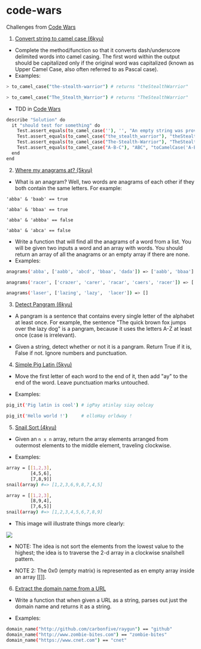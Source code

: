# code-wars

Challenges from [Code Wars](www.codewars.com)

1. [Convert string to camel case (6kyu)](https://www.codewars.com/kata/517abf86da9663f1d2000003/train/ruby)

- Complete the method/function so that it converts dash/underscore delimited words into camel casing. The first word within the output should be capitalized only if the original word was capitalized (known as Upper Camel Case, also often referred to as Pascal case).
- Examples:

```bash
> to_camel_case("the-stealth-warrior") # returns "theStealthWarrior"

> to_camel_case("The_Stealth_Warrior") # returns "TheStealthWarrior"
```

- TDD in [Code Wars](www.codewars.com)

```bash
describe "Solution" do
  it "should test for something" do
    Test.assert_equals(to_camel_case(''), '', "An empty string was provided but not returned")
    Test.assert_equals(to_camel_case("the_stealth_warrior"), "theStealthWarrior", "toCamelCase('the_stealth_warrior') did not return correct value")
    Test.assert_equals(to_camel_case("The-Stealth-Warrior"), "TheStealthWarrior", "toCamelCase('The-Stealth-Warrior') did not return correct value")
    Test.assert_equals(to_camel_case("A-B-C"), "ABC", "toCamelCase('A-B-C') did not return correct value")
  end
end
```

2. [Where my anagrams at? (5kyu)](https://www.codewars.com/kata/523a86aa4230ebb5420001e1/train/ruby)

- What is an anagram? Well, two words are anagrams of each other if they both contain the same letters. For example:

```
'abba' & 'baab' == true

'abba' & 'bbaa' == true

'abba' & 'abbba' == false

'abba' & 'abca' == false
```

- Write a function that will find all the anagrams of a word from a list. You will be given two inputs a word and an array with words. You should return an array of all the anagrams or an empty array if there are none.
- Examples:

```bash
anagrams('abba', ['aabb', 'abcd', 'bbaa', 'dada']) => ['aabb', 'bbaa']

anagrams('racer', ['crazer', 'carer', 'racar', 'caers', 'racer']) => ['carer', 'racer']

anagrams('laser', ['lazing', 'lazy',  'lacer']) => []
```

3. [Detect Pangram (6kyu)](https://www.codewars.com/kata/545cedaa9943f7fe7b000048/train/ruby)

- A pangram is a sentence that contains every single letter of the alphabet at least once. For example, the sentence "The quick brown fox jumps over the lazy dog" is a pangram, because it uses the letters A-Z at least once (case is irrelevant).

- Given a string, detect whether or not it is a pangram. Return True if it is, False if not. Ignore numbers and punctuation.

4. [Simple Pig Latin (5kyu)](https://www.codewars.com/kata/520b9d2ad5c005041100000f/train/ruby)

- Move the first letter of each word to the end of it, then add "ay" to the end of the word. Leave punctuation marks untouched.

- Examples:

```bash
pig_it('Pig latin is cool') # igPay atinlay siay oolcay

pig_it('Hello world !')     # elloHay orldway !
```

5. [Snail Sort (4kyu)](https://www.codewars.com/kata/521c2db8ddc89b9b7a0000c1/train/ruby)

- Given an ```n x n``` array, return the array elements arranged from outermost elements to the middle element, traveling clockwise.

- Examples:

```bash
array = [[1,2,3],
         [4,5,6],
         [7,8,9]]
snail(array) #=> [1,2,3,6,9,8,7,4,5]
```

```bash
array = [[1,2,3],
         [8,9,4],
         [7,6,5]]
snail(array) #=> [1,2,3,4,5,6,7,8,9]
```
- This image will illustrate things more clearly:

![](http://www.haan.lu/files/2513/8347/2456/snail.png)

- NOTE: The idea is not sort the elements from the lowest value to the highest; the idea is to traverse the 2-d array in a clockwise snailshell pattern.

- NOTE 2: The 0x0 (empty matrix) is represented as en empty array inside an array [[]].

6. [Extract the domain name from a URL](https://www.codewars.com/kata/514a024011ea4fb54200004b/train/ruby)

- Write a function that when given a URL as a string, parses out just the domain name and returns it as a string. 

- Examples:

```bash
domain_name("http://github.com/carbonfive/raygun") == "github" 
domain_name("http://www.zombie-bites.com") == "zombie-bites"
domain_name("https://www.cnet.com") == "cnet"
```